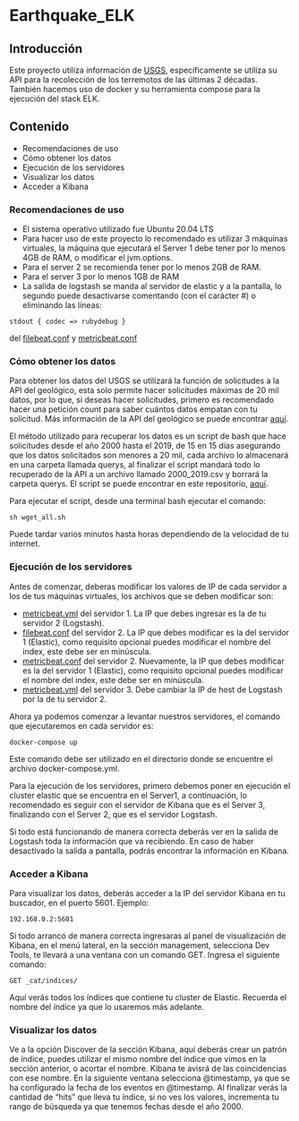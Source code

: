 # Earthquake_ELK

## Introducción

Este proyecto utiliza información de [USGS](https://earthquake.usgs.gov/), específicamente se utiliza su API para la recolección de los terremotos de las últimas 2 décadas. 
También hacemos uso de docker y su herramienta compose para la ejecución del stack ELK.

## Contenido
- Recomendaciones de uso
- Cómo obtener los datos
- Ejecución de los servidores
- Visualizar los datos
- Acceder a Kibana

### Recomendaciones de uso
- El sistema operativo utilizado fue Ubuntu 20.04 LTS
- Para hacer uso de este proyecto lo recomendado es utilizar 3 máquinas virtuales, la máquina que ejecutará el Server 1 debe tener por lo menos 4GB de RAM, o modificar el jvm.options. 
- Para el server 2 se recomienda tener por lo menos 2GB de RAM.
- Para el server 3 por lo menos 1GB de RAM
- La salida de logstash se manda al servidor de elastic y a la pantalla, lo segundo puede desactivarse comentando (con el carácter #) o eliminando las líneas:
```
stdout { codec => rubydebug }
```
del [filebeat.conf](./Server2/log_conf/filebeat.conf) y [metricbeat.conf](./Server2/log_conf/metricbeat.conf)

### Cómo obtener los datos

Para obtener los datos del USGS se utilizará la función de solicitudes a la API del geológico, esta solo permite hacer solicitudes máximas de 20 mil datos, por lo que, si deseas hacer solicitudes, primero es recomendado hacer una petición count para saber cuántos datos empatan con tu solicitud. Más información de la API del geológico se puede encontrar [aquí](https://earthquake.usgs.gov/fdsnws/event/1/).

El método utilizado para recuperar los datos es un script de bash que hace solicitudes desde el año 2000 hasta el 2019, de 15 en 15 días asegurando que los datos solicitados son menores a 20 mil, cada archivo lo almacenará en una carpeta llamada querys, al finalizar el script mandará todo lo recuperado de la API a un archivo llamado 2000_2019.csv y borrará la carpeta querys.
El script se puede encontrar en este repositorio, [aquí](./Server2/file_conf/wget_all.sh).

Para ejecutar el script, desde una terminal bash ejecutar el comando: 
```
sh wget_all.sh
```
Puede tardar varios minutos hasta horas dependiendo de la velocidad de tu internet.

### Ejecución de los servidores
Antes de comenzar, deberas modificar los valores de IP de cada servidor a los de tus máquinas virtuales, los archivos que se deben modificar son:
- [metricbeat.yml](./Server1/metric_conf/metricbeat.yml) del servidor 1. La IP que debes ingresar es la de tu servidor 2 (Logstash).
- [filebeat.conf](./Server2/log_conf/filebeat.conf) del servidor 2. La IP que debes modificar es la del servidor 1 (Elastic), como requisito opcional puedes modificar el nombre del index, este debe ser en minúscula.
- [metricbeat.conf](./Server2/log_conf/metricbeat.conf) del servidor 2. Nuevamente, la IP que debes modificar es la del servidor 1 (Elastic), como requisito opcional puedes modificar el nombre del index, este debe ser en minúscula.
- [metricbeat.yml](./Server3/metric_conf/metricbeat.yml) del servidor 3. Debe cambiar la IP de host de Logstash por la de tu servidor 2.

Ahora ya podemos comenzar a levantar nuestros servidores, el comando que ejecutaremos en cada servidor es:
```
docker-compose up
```
Este comando debe ser utilizado en el directorio donde se encuentre el archivo docker-compose.yml.

Para la ejecución de los servidores, primero debemos poner en ejecución el cluster elastic que se encuentra en el Server1, a continuación, lo recomendado es seguir con el servidor de Kibana que es el Server 3, finalizando con el Server 2, que es el servidor Logstash.

Si todo está funcionando de manera correcta deberás ver en la salida de Logstash toda la información que va recibiendo. En caso de haber desactivado la salida a pantalla, podrás encontrar la información en Kibana.

### Acceder a Kibana
Para visualizar los datos, deberás acceder a la IP del servidor Kibana en tu buscador, en el puerto 5601. Ejemplo:
```
192.168.0.2:5601
```
Si todo arrancó de manera correcta ingresaras al panel de visualización de Kibana, en el menú lateral, en la sección management, selecciona Dev Tools, te llevará a una ventana con un comando GET. Ingresa el siguiente comando:
```
GET _cat/indices/
```
Aquí verás todos los índices que contiene tu cluster de Elastic. Recuerda el nombre del índice ya que lo usaremos más adelante.

### Visualizar los datos
Ve a la opción Discover de la sección Kibana, aquí deberás crear un patrón de índice, puedes utilizar el mismo nombre del índice que vimos en la sección anterior, o acortar el nombre. Kibana te avisrá de las coincidencias con ese nombre. En la siguiente ventana selecciona @timestamp, ya que se ha configurado la fecha de los eventos en @timestamp. Al finalizar verás la cantidad de “hits” que lleva tu índice, si no ves los valores, incrementa tu rango de búsqueda ya que tenemos fechas desde el año 2000.
